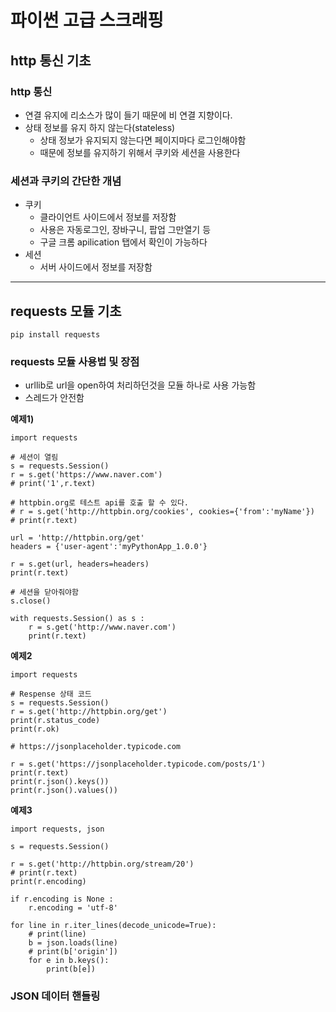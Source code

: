 # 파이썬 고급 스크래핑

## http  통신 기초

### http 통신
- 연결 유지에 리소스가 많이 들기 때문에 비 연결 지향이다.
- 상태 정보를 유지 하지 않는다(stateless)
	- 상태 정보가 유지되지 않는다면 페이지마다 로그인해야함
	- 때문에 정보를 유지하기 위해서 쿠키와 세션을 사용한다

### 세션과 쿠키의 간단한 개념
- 쿠키
	- 클라이언트 사이드에서 정보를 저장함
	- 사용은 자동로그인, 장바구니, 팝업 그만열기 등
	- 구글 크롬 apilication 탭에서 확인이 가능하다
- 세션
	- 서버 사이드에서 정보를 저장함

- - -

## requests 모듈 기초

```
pip install requests
```

### requests 모듈 사용법 및 장점
- urllib로 url을 open하여 처리하던것을 모듈 하나로 사용 가능함
- 스레드가 안전함

**예제1)**
```
import requests

# 세션이 열림
s = requests.Session()
r = s.get('https://www.naver.com')
# print('1',r.text)

# httpbin.org로 테스트 api를 호출 할 수 있다.
# r = s.get('http://httpbin.org/cookies', cookies={'from':'myName'})
# print(r.text)

url = 'http://httpbin.org/get'
headers = {'user-agent':'myPythonApp_1.0.0'}

r = s.get(url, headers=headers)
print(r.text)

# 세션을 닫아줘야함
s.close()

with requests.Session() as s :
    r = s.get('http://www.naver.com')
    print(r.text)
```

**예제2**
```
import requests

# Respense 상태 코드
s = requests.Session()
r = s.get('http://httpbin.org/get')
print(r.status_code)
print(r.ok)

# https://jsonplaceholder.typicode.com

r = s.get('https://jsonplaceholder.typicode.com/posts/1')
print(r.text)
print(r.json().keys())
print(r.json().values())
```

**예제3**
```
import requests, json

s = requests.Session()

r = s.get('http://httpbin.org/stream/20')
# print(r.text)
print(r.encoding)

if r.encoding is None :
    r.encoding = 'utf-8'

for line in r.iter_lines(decode_unicode=True):
    # print(line)
    b = json.loads(line)
    # print(b['origin'])
    for e in b.keys():
        print(b[e])
```

### JSON 데이터 핸들링